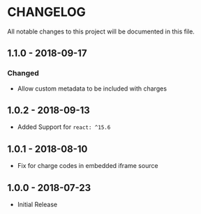 # CHANGELOG
All notable changes to this project will be documented in this file.

## 1.1.0 - 2018-09-17
### Changed
- Allow custom metadata to be included with charges

## 1.0.2 - 2018-09-13
- Added Support for `react: ^15.6`

## 1.0.1 - 2018-08-10
- Fix for charge codes in embedded iframe source

## 1.0.0 - 2018-07-23
- Initial Release

